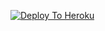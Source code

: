 [![Deploy To Heroku](https://www.herokucdn.com/deploy/button.svg)](https://heroku.com/deploy?template=https://github.com/Abhaybaby/Advance_Leecher)
